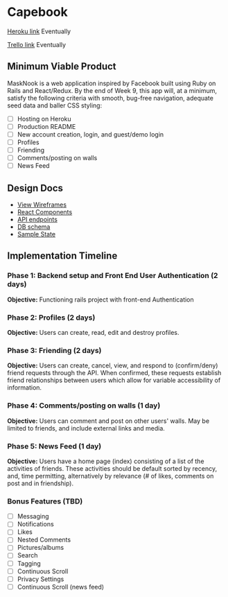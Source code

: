 # Capebook

[Heroku link][heroku] Eventually

[Trello link][trello] Eventually

[heroku]: http://www.herokuapp.com
[trello]: https://trello.com/b/g2OMGOFX/capebook

## Minimum Viable Product

MaskNook is a web application inspired by Facebook built using Ruby on Rails
and React/Redux.  By the end of Week 9, this app will, at a minimum, satisfy the
following criteria with smooth, bug-free navigation, adequate seed data and
baller CSS styling:

- [ ] Hosting on Heroku
- [ ] Production README
- [ ] New account creation, login, and guest/demo login
- [ ] Profiles
- [ ] Friending
- [ ] Comments/posting on walls
- [ ] News Feed

## Design Docs
* [View Wireframes][wireframes]
* [React Components][components]
* [API endpoints][api-endpoints]
* [DB schema][schema]
* [Sample State][sample-state]

[wireframes]: wireframes
[components]: component-hierarchy.md
[sample-state]: sample-state.md
[api-endpoints]: api-endpoints.md
[schema]: schema.md

## Implementation Timeline

### Phase 1: Backend setup and Front End User Authentication (2 days)

**Objective:** Functioning rails project with front-end Authentication

### Phase 2: Profiles (2 days)

**Objective:** Users can create, read, edit and destroy profiles.

### Phase 3: Friending (2 days)

**Objective:** Users can create, cancel, view, and respond to (confirm/deny) friend requests through the API. When confirmed, these requests establish friend relationships between users which allow for variable accessibility of information.

### Phase 4: Comments/posting on walls (1 day)

**Objective:** Users can comment and post on other users' walls. May be limited to friends, and include external links and media.

### Phase 5: News Feed (1 day)

**Objective:** Users have a home page (index) consisting of a list of the activities of friends. These activities should be default sorted by recency, and, time permitting, alternatively by relevance (# of likes, comments on post and in friendship).

### Bonus Features (TBD)
- [ ] Messaging
- [ ] Notifications
- [ ] Likes
- [ ] Nested Comments
- [ ] Pictures/albums
- [ ] Search
- [ ] Tagging
- [ ] Continuous Scroll
- [ ] Privacy Settings
- [ ] Continuous Scroll (news feed)
